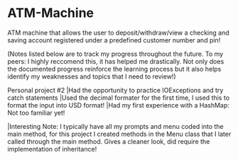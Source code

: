 # ATM-Machine
ATM machine that allows the user to deposit/withdraw/view a checking and saving account registered under a predefined customer number and pin! 



(Notes listed below are to track my progress throughout the future. To my peers: I highly reccomend this, it has helped me drastically. Not only does the documented progress reinforce the learning process but it also helps identify my weaknesses and topics that I need to review!)

Personal project #2 
|Had the opportunity to practice IOExceptions and try catch statements
|Used the decimal formater for the first time, I used this to format the input into USD format!
|Had my first experience with a HashMap: Not too familiar yet!

|Interesting Note: I typically have all my prompts and menu coded into the main method, for this project I created methods in the Menu class that I later called through the main method. Gives a cleaner look, did require the implementation of inheritance!
